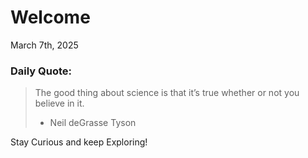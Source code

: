 # Welcome

March 7th, 2025

### Daily Quote:
> The good thing about science is that it’s true whether or not you believe in it.
> 	- Neil deGrasse Tyson

Stay Curious and keep Exploring!

